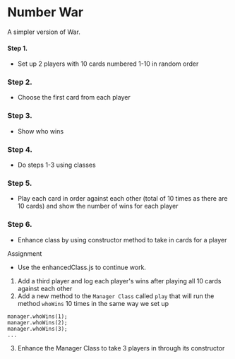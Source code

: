 # Number War

A simpler version of War.  

#### Step 1.
- Set up 2 players with 10 cards numbered 1-10 in random order

### Step 2.
- Choose the first card from each player

### Step 3.
- Show who wins

### Step 4.
- Do steps 1-3 using classes

### Step 5.
- Play each card in order against each other (total of 10 times as there are 10 cards) and show the number of wins for each player 

### Step 6. 
- Enhance class by using constructor method to take in cards for a player

Assignment
- Use the enhancedClass.js to continue work.
1. Add a third player and log each player's wins after playing all 10 cards against each other
2. Add a new method to the `Manager Class` called `play` that will run the method `whoWins` 10 times in the same way we set up 
```
manager.whoWins(1);
manager.whoWins(2);
manager.whoWins(3);
...
```
3. Enhance the Manager Class to take 3 players in through its constructor